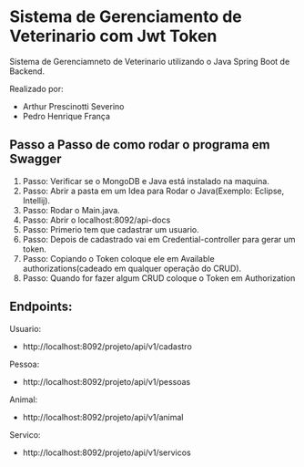 # Sistema de Gerenciamento de Veterinario com Jwt Token
 Sistema de Gerenciamneto de Veterinario utilizando o Java Spring Boot de Backend. 
 
 Realizado por:  
   - Arthur Prescinotti Severino  
   - Pedro Henrique França

## Passo a Passo de como rodar o programa em Swagger
 1. Passo: Verificar se o MongoDB e Java está instalado na maquina.  
 2. Passo: Abrir a pasta em um Idea para Rodar o Java(Exemplo: Eclipse, Intellij).  
 3. Passo: Rodar o Main.java.  
 4. Passo: Abrir o localhost:8092/api-docs     
 5. Passo: Primerio tem que cadastrar um usuario.
 6. Passo: Depois de cadastrado vai em Credential-controller para gerar um token.
 7. Passo: Copiando o Token coloque ele em Available authorizations(cadeado em qualquer operação do CRUD).
 8. Passo: Quando for fazer algum CRUD coloque o Token em Authorization 

## Endpoints:
Usuario:  
- http://localhost:8092/projeto/api/v1/cadastro
  
Pessoa:   
-   http://localhost:8092/projeto/api/v1/pessoas  

Animal:  
- http://localhost:8092/projeto/api/v1/animal  

Servico:  
-  http://localhost:8092/projeto/api/v1/servicos 


